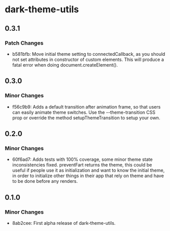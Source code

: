 # dark-theme-utils

## 0.3.1

### Patch Changes

- b581bfb: Move initial theme setting to connectedCallback, as you should not set attributes in constructor of custom elements. This will produce a fatal error when doing document.createElement().

## 0.3.0

### Minor Changes

- f56c9b9: Adds a default transition after animation frame, so that users can easily animate theme switches. Use the --theme-transition CSS prop or override the method setupThemeTransition to setup your own.

## 0.2.0

### Minor Changes

- 60f6ad7: Adds tests with 100% coverage, some minor theme state inconsistencies fixed. preventFart returns the theme, this could be useful if people use it as initialization and want to know the initial theme, in order to initialize other things in their app that rely on theme and have to be done before any renders.

## 0.1.0

### Minor Changes

- 8ab2cee: First alpha release of dark-theme-utils.
